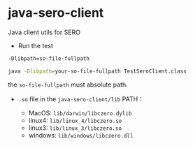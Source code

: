 # java-sero-client
Java client utils for SERO


* Run the test

```sh
-Dlibpath=so-file-fullpath

java -Dlibpath=your-so-file-fullpath TestSeroClient.class
```
the `so-file-fullpath` must absolute path.

* `.so` file in the `java-sero-client/lib` PATH：

  * MacOS: `lib/darwin/libczero.dylib`
  * linux4: `lib/linux_4/libczero.so`
  * linux3: `lib/linux_3/libczero.so`
  * windows: `lib/windows/libczero.dll`
